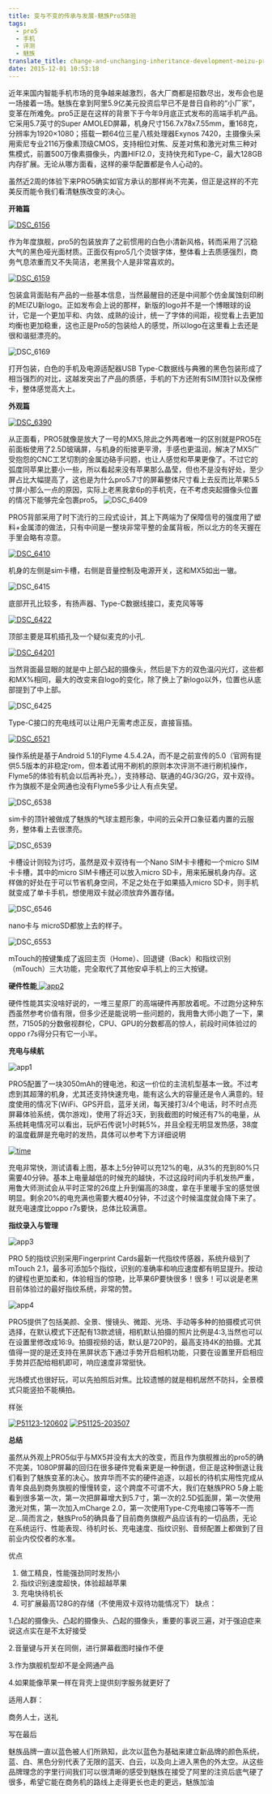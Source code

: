 ```yaml
---
title: 变与不变的传承与发展-魅族Pro5体验
tags:
  - pro5
  - 手机
  - 评测
  - 魅族
translate_title: change-and-unchanging-inheritance-development-meizu-pro5-experience
date: 2015-12-01 10:53:18
---
```


近年来国内智能手机市场的竞争越来越激烈，各大厂商都是招数尽出，发布会也是一场接着一场。魅族在拿到阿里5.9亿美元投资后早已不是昔日自称的“小厂家”，变革在所难免。pro5正是在这样的背景下于今年9月底正式发布的高端手机产品。它采用5.7英寸的Super AMOLED屏幕，机身尺寸156.7x78x7.55mm，重168克，分辨率为1920×1080；搭载一颗64位三星八核处理器Exynos 7420，主摄像头采用索尼专业2116万像素顶级CMOS，支持相位对焦、反差对焦和激光对焦三种对焦模式，前置500万像素摄像头，内置HIFI2.0，支持快充和Type-C，最大128GB内存扩展。无论从哪方面看，这样的豪华配置都是令人心动的。

虽然近2周的体验下来PRO5确实如官方承认的那样尚不完美，但正是这样的不完美反而能令我们看清魅族改变的决心。

**开箱篇**

[![DSC_6156](http://www.joylab.cn/wp-content/uploads/2015/12/DSC_6156.jpg)](http://www.joylab.cn/wp-content/uploads/2015/12/DSC_6156.jpg)

作为年度旗舰，pro5的包装放弃了之前惯用的白色小清新风格，转而采用了沉稳大气的黑色哑光面材质。正面仅有pro5几个烫银字体，整体看上去质感强烈，商务气息浓重而又不失简洁，老黑我个人是非常喜欢的。

[![DSC_6159](http://www.joylab.cn/wp-content/uploads/2015/12/DSC_6159.jpg)](http://www.joylab.cn/wp-content/uploads/2015/12/DSC_6159.jpg)

包装盒背面贴有产品的一些基本信息，当然最醒目的还是中间那个仿金属蚀刻印刷的MEIZU新logo。正如发布会上说的那样，新版的logo并不是一个博眼球的设计，它是一个更加平和、内敛、成熟的设计，统一了字体的间距，视觉看上去更加均衡也更加稳重，这也正是Pro5的包装给人的感觉，所以logo在这里看上去还是很和谐挺漂亮的。

![DSC_6169](http://www.joylab.cn/wp-content/uploads/2015/12/DSC_6169.jpg)

打开包装，白色的手机及电源适配器USB Type-C数据线与典雅的黑色包装形成了相当强烈的对比，这越发突出了产品的质感，手机的下方还附有SIM顶针以及保修卡，整体感觉高大上。

**外观篇**

[![DSC_6390](http://www.joylab.cn/wp-content/uploads/2015/12/DSC_6390.jpg)](http://www.joylab.cn/wp-content/uploads/2015/12/DSC_6390.jpg)

从正面看，PRO5就像是放大了一号的MX5,除此之外两者唯一的区别就是PRO5在前面板使用了2.5D玻璃屏，与机身的衔接更平滑，手感也更温润，解决了MX5广受抱怨的CNC工艺切割的金属边硌手问题，也让人感觉和苹果更像了。不过它的弧度同苹果比要小一些，所以看起来没有苹果那么晶莹，但也不是没有好处，至少屏占比大幅提高了，这也是为什么pro5.7寸的屏幕整体尺寸看上去反而比苹果5.5寸屏小那么一点的原因，实际上老黑我拿6p的手机壳，在不考虑突起摄像头位置的情况下能够完全包裹pro5。
![DSC_6409](http://www.joylab.cn/wp-content/uploads/2015/12/DSC_6409.jpg)

PRO5背部采用了时下流行的三段式设计，其上下两端为了保障信号的强度用了塑料+金属漆的做法，只有中间是一整块非常平整的金属背板，所以北方的冬天握在手里会略有凉意。

[![DSC_6410](http://www.joylab.cn/wp-content/uploads/2015/12/DSC_6410.jpg)](http://www.joylab.cn/wp-content/uploads/2015/12/DSC_6410.jpg)

机身的左侧是sim卡槽，右侧是音量控制及电源开关，这和MX5如出一辙。

![DSC_6415](http://www.joylab.cn/wp-content/uploads/2015/12/DSC_6415.jpg)

底部开孔比较多，有扬声器、Type-C数据线接口，麦克风等等

[![DSC_6422](http://www.joylab.cn/wp-content/uploads/2015/12/DSC_6422.jpg)](http://www.joylab.cn/wp-content/uploads/2015/12/DSC_6422.jpg)

顶部主要是耳机插孔及一个疑似麦克的小孔.

[![DSC_64201](http://www.joylab.cn/wp-content/uploads/2015/12/DSC_64201.jpg)](http://www.joylab.cn/wp-content/uploads/2015/12/DSC_64201.jpg)

当然背面最显眼的就是中上部凸起的摄像头，然后是下方的双色温闪光灯，这些都和MX%相同，最大的改变来自logo的变化，除了换上了新logo以外，位置也从底部提到了中上部。

![DSC_6425](http://www.joylab.cn/wp-content/uploads/2015/12/DSC_6425.jpg)

Type-C接口的充电线可以让用户无需考虑正反，直接盲插。

[![DSC_6521](http://www.joylab.cn/wp-content/uploads/2015/12/DSC_6521.jpg)](http://www.joylab.cn/wp-content/uploads/2015/12/DSC_6521.jpg)

操作系统是基于Android 5.1的Flyme 4.5.4.2A，而不是之前宣传的5.0（官网有提供5.5版本的非稳定rom，但本着试用不刷机的原则本次评测不进行刷机操作，Flyme5的体验有机会以后再补充。），支持移动、联通的4G/3G/2G，双卡双待。作为旗舰不是全网通也没有Flyme5多少让人有点失望。

![DSC_6538](http://www.joylab.cn/wp-content/uploads/2015/12/DSC_6538.jpg)

sim卡的顶针被做成了魅族的气球主题形象，中间的云朵开口象征着内置的云服务，整体看上去很漂亮。

![DSC_6539](http://www.joylab.cn/wp-content/uploads/2015/12/DSC_6539.jpg)

卡槽设计则较为讨巧，虽然是双卡双待有一个Nano SIM卡卡槽和一个micro SIM卡卡槽，其中的micro SIM卡槽还可以放入micro SD卡，用来拓展机身内存。这样做的好处在于可以节省机身空间，不足之处在于如果插入micro SD卡，则手机就变成了单卡手机，想使用双卡就必须放弃外置存储。

![DSC_6546](http://www.joylab.cn/wp-content/uploads/2015/12/DSC_6546.jpg)

nano卡与 microSD都放上去的样子。

![DSC_6553](http://www.joylab.cn/wp-content/uploads/2015/12/DSC_6553.jpg)

mTouch的按键集成了返回主页（Home）、回退键（Back）和指纹识别（mTouch）三大功能，完全取代了其他安卓手机上的三大按键。

**硬件性能**[
](http://www.joylab.cn/wp-content/uploads/2015/12/app1.jpg) [![app2](http://www.joylab.cn/wp-content/uploads/2015/12/app2.jpg)](http://www.joylab.cn/wp-content/uploads/2015/12/app2.jpg)

硬件性能其实没啥好说的，一堆三星原厂的高端硬件再那放着呢。不过跑分这种东西虽然参考价值有限，但多少还是能说明一些问题的，我用鲁大师小跑了一下，果然，71505的分数傲视群伦，CPU、GPU的分数都高的惊人，前段时间体验过的oppo r7s得分只有它一小半。

**充电与续航**

![app1](http://www.joylab.cn/wp-content/uploads/2015/12/app1.jpg)

PRO5配置了一块3050mAh的锂电池，和这一价位的主流机型基本一致。不过考虑到其超薄的机身，尤其还支持快速充电，能有这么大的容量还是令人满意的。轻度使用的情况下(WiFi、GPS开启，蓝牙关闭，每天接打3/4个电话，时不时点亮屏幕体验系统，偶尔游戏)，使用了将近3天，到我截图的时候还有7%的电量，从系统耗电情况可以看出，玩炉石传说1小时耗5%，并且全程无明显发热感，38度的温度截屏是充电时的发热，具体可以参考下方详细说明

[![time](http://www.joylab.cn/wp-content/uploads/2015/12/time.jpg)](http://www.joylab.cn/wp-content/uploads/2015/12/time.jpg)

充电非常快，测试请看上图，基本上5分钟可以充12%的电，从3%的充到80%只需要40分钟。基本上电量越低的时候充的越快，不过这段时间内手机发热严重，用鲁大师测试会从平时正常的26度上升到偏高的38度，拿在手里暖手宝的感觉很明显。剩余20%的电充满也需要大概40分钟，不过这个时候温度就会降下来了。就充电速度比oppo r7s要快，总体比较满意。

**指纹录入与管理**

![app3](http://www.joylab.cn/wp-content/uploads/2015/12/app3.jpg)

PRO 5的指纹识别采用Fingerprint Cards最新一代指纹传感器，系统升级到了mTouch 2.1，最多可添加5个指纹，识别的准确率和响应速度都有明显提升。按动的键程也更加柔和，体验相当的惊艳，比苹果6P要快很多！很多！可以说是老黑目前体验过的最好指纹系统，非常的赞。

![app4](http://www.joylab.cn/wp-content/uploads/2015/12/app4.jpg)

PRO5提供了包括美颜、全景、慢镜头、微距、光场、手动等多种的拍摄模式可供选择，在默认模式下还配有13款滤镜，相机默认拍摄的照片比例是4:3,当然也可以在设置里修改成16:9。拍摄视频的话，默认是720P的，最高支持4K的拍摄。尤其值得一提的是还支持在黑屏状态下通过手势开启相机功能，只要在设置里开启相应手势并匹配给相机即可，响应速度非常挺快。

光场模式也很好玩，可以先拍照后对焦。比较遗憾的就是相机居然不防抖，全景模式只能竖拍不能横拍。

样张

[![P51123-120602](http://www.joylab.cn/wp-content/uploads/2015/12/P51123-120602.jpg)](http://www.joylab.cn/wp-content/uploads/2015/12/P51123-120602.jpg) [![P51125-203507](http://www.joylab.cn/wp-content/uploads/2015/12/P51125-203507.jpg)](http://www.joylab.cn/wp-content/uploads/2015/12/P51125-203507.jpg)

**总结**

虽然从外观上PRO5似乎与MX5并没有太大的改变，而且作为旗舰推出的pro5的确不完美，1080P屏幕的回归在很多硬件党看来更是一种倒退，但正是这种倒退让我们看到了魅族变革的决心。放弃华而不实的硬件追逐，以超长的待机实用性完成从青年良品到商务旗舰的慢慢转变，这个跨度不可谓不大，我们在魅族PRO 5身上能看到很多第一次，第一次把屏幕增大到5.7寸，第一次的2.5D弧面屏，第一次使用激光对焦，第一次加入mCharge 2.0，第一次使用Type-C充电接口等等不一而足…简而言之，魅族Pro5的确具备了目前商务旗舰产品应该有的一切品质，无论在系统运行、性能表现、待机时长、充电速度、指纹识别、音频配置上都做到了目前业内佼佼者的水准。

优点

1.  做工精良，性能强劲同时发热小
2.  指纹识别速度超快，体验超越苹果
3.  充电快待机长
4.  可扩展最高128G的存储（不使用双卡双待功能情况下）
缺点：

1.凸起的摄像头、凸起的摄像头、凸起的摄像头，重要的事说三遍，对于强迫症来说这点实在是不太好接受

2.音量键与开关在同侧，进行屏幕截图时操作不便

3.作为旗舰机型却不是全网通产品

4.如果能像苹果一样在背壳上提供刻字服务就更好了

适用人群：

商务人士，送礼

写在最后

魅族品牌一直以蓝色被人们所熟知，此次以蓝色为基础来建立新品牌的颜色系统，蓝、白、黑色分别代表了无限的蓝天、白云，以及向上进入黑色的外太空。从这些品牌理念的字里行间我们可以很清晰的感受到魅族在接受了阿里的注资后底气硬了很多，希望它能在商务机的路线上走得更长也走的更远，魅族加油

&nbsp;